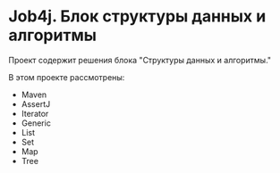 # Job4j. Блок структуры данных и алгоритмы
Проект содержит решения блока "Структуры данных и алгоритмы."

В этом проекте рассмотрены:
- Maven
- AssertJ
- Iterator
- Generic
- List
- Set
- Map
- Tree